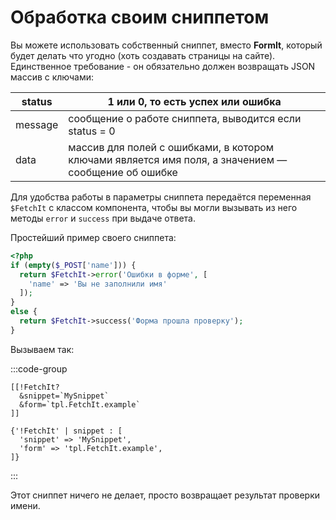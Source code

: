 # Обработка своим сниппетом

Вы можете использовать собственный сниппет, вместо **FormIt**, который будет делать что угодно (хоть создавать страницы на сайте). Единственное требование - он обязательно должен возвращать JSON массив с ключами:

| status  | 1 или 0, то есть успех или ошибка                                                                   |
| ------- | --------------------------------------------------------------------------------------------------- |
| message | сообщение о работе сниппета, выводится если status = 0                                              |
| data    | массив для полей с ошибками, в котором ключами является имя поля, а значением — сообщение об ошибке |

Для удобства работы в параметры сниппета передаётся переменная `$FetchIt` с классом компонента, чтобы вы могли вызывать из него методы `error` и `success` при выдаче ответа.

Простейший пример своего сниппета:

```php
<?php
if (empty($_POST['name'])) {
  return $FetchIt->error('Ошибки в форме', [
    'name' => 'Вы не заполнили имя'
  ]);
}
else {
  return $FetchIt->success('Форма прошла проверку');
}
```

Вызываем так:

:::code-group
```modx
[[!FetchIt?
  &snippet=`MySnippet`
  &form=`tpl.FetchIt.example`
]]
```
```fenom
{'!FetchIt' | snippet : [
  'snippet' => 'MySnippet',
  'form' => 'tpl.FetchIt.example',
]}
```
:::

Этот сниппет ничего не делает, просто возвращает результат проверки имени.

